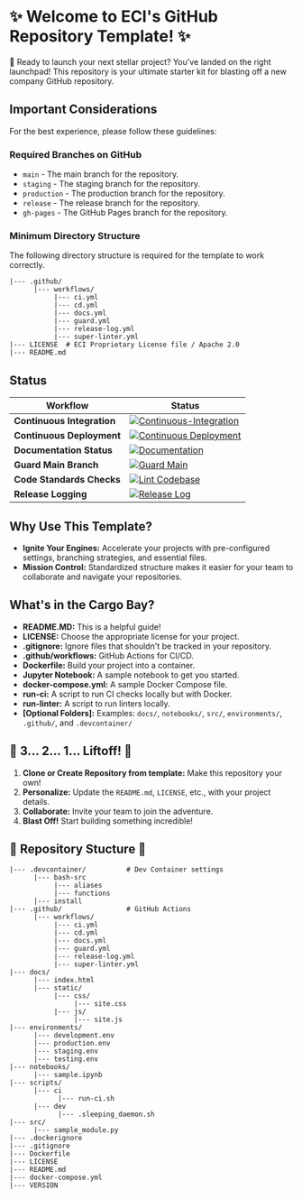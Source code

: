 # ✨ Welcome to ECI's GitHub Repository Template! ✨

🚀 Ready to launch your next stellar project? You've landed on the right launchpad! This repository is your ultimate starter kit for blasting off a new company GitHub repository.

## Important Considerations

For the best experience, please follow these guidelines:

### Required Branches on GitHub

- `main` - The main branch for the repository.
- `staging` - The staging branch for the repository.
- `production` - The production branch for the repository.
- `release` - The release branch for the repository.
- `gh-pages` - The GitHub Pages branch for the repository.

### Minimum Directory Structure

The following directory structure is required for the template to work correctly.

```plaintext
|--- .github/
      |--- workflows/
           |--- ci.yml
           |--- cd.yml
           |--- docs.yml
           |--- guard.yml
           |--- release-log.yml
           |--- super-linter.yml
|--- LICENSE  # ECI Proprietary License file / Apache 2.0
|--- README.md
```

## Status

| Workflow | Status |
|----------|--------|
| **Continuous Integration** | [![Continuous-Integration](https://github.com/ec-intl/workflow-templates/actions/workflows/ci.yml/badge.svg)](https://github.com/ec-intl/workflow-templates/actions/workflows/ci.yml) |
| **Continuous Deployment** | [![Continuous Deployment](https://github.com/ec-intl/workflow-templates/actions/workflows/cd.yml/badge.svg)](https://github.com/ec-intl/workflow-templates/actions/workflows/cd.yml) |
| **Documentation Status** | [![Documentation](https://github.com/ec-intl/workflow-templates/actions/workflows/docs.yml/badge.svg)](https://github.com/ec-intl/workflow-templates/actions/workflows/docs.yml) |
| **Guard Main Branch** | [![Guard Main](https://github.com/ec-intl/workflow-templates/actions/workflows/guard.yml/badge.svg)](https://github.com/ec-intl/workflow-templates/actions/workflows/guard.yml) |
| **Code Standards Checks** | [![Lint Codebase](https://github.com/ec-intl/workflow-templates/actions/workflows/super-linter.yml/badge.svg)](https://github.com/ec-intl/workflow-templates/actions/workflows/super-linter.yml) |
| **Release Logging** | [![Release Log](https://github.com/ec-intl/workflow-templates/actions/workflows/release-log.yml/badge.svg)](https://github.com/ec-intl/workflow-templates/actions/workflows/release-log.yml) |

## Why Use This Template?

- **Ignite Your Engines:** Accelerate your projects with pre-configured settings, branching strategies, and essential files.
- **Mission Control:** Standardized structure makes it easier for your team to collaborate and navigate your repositories.

## What's in the Cargo Bay?

- **README.MD:** This is a helpful guide!
- **LICENSE:** Choose the appropriate license for your project.
- **.gitignore:** Ignore files that shouldn't be tracked in your repository.
- **.github/workflows:** GitHub Actions for CI/CD.
- **Dockerfile:** Build your project into a container.
- **Jupyter Notebook:** A sample notebook to get you started.
- **docker-compose.yml:** A sample Docker Compose file.
- **run-ci:** A script to run CI checks locally but with Docker.
- **run-linter:** A script to run linters locally.
- **[Optional Folders]:** Examples: `docs/`, `notebooks/`, `src/`, `environments/`, `.github/`, and `.devcontainer/`

## 🚀 3... 2... 1... Liftoff! 🚀

1. **Clone or Create Repository from template:**  Make this repository your own!
2. **Personalize:** Update the `README.md`, `LICENSE`, etc., with your project details.
3. **Collaborate:** Invite your team to join the adventure.
4. **Blast Off!** Start building something incredible!

## 🌌 Repository Stucture 🌌

```plaintext
|--- .devcontainer/          # Dev Container settings
      |--- bash-src
           |--- aliases
           |--- functions
      |--- install
|--- .github/                # GitHub Actions
      |--- workflows/
           |--- ci.yml
           |--- cd.yml
           |--- docs.yml
           |--- guard.yml
           |--- release-log.yml
           |--- super-linter.yml
|--- docs/
      |--- index.html
      |--- static/
           |--- css/
                |--- site.css
           |--- js/
                |--- site.js
|--- environments/
      |--- development.env
      |--- production.env
      |--- staging.env
      |--- testing.env
|--- notebooks/
      |--- sample.ipynb
|--- scripts/
      |--- ci
            |--- run-ci.sh
      |--- dev
            |--- .sleeping_daemon.sh
|--- src/
      |--- sample_module.py
|--- .dockerignore
|--- .gitignore
|--- Dockerfile
|--- LICENSE
|--- README.md
|--- docker-compose.yml
|--- VERSION
```
